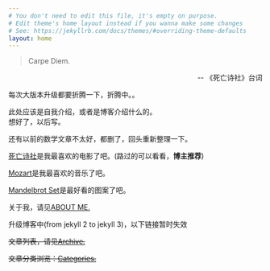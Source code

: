 ```yaml
---
# You don't need to edit this file, it's empty on purpose.
# Edit theme's home layout instead if you wanna make some changes
# See: https://jekyllrb.com/docs/themes/#overriding-theme-defaults
layout: home
---
```


> Carpe Diem.

<p style="text-align: right"> -- 《死亡诗社》台词 </p>

每次大版本升级都要折腾一下，折腾中。。

此处应该是自我介绍，或者是博客介绍什么的。  
想好了，以后写。

还有以前的数学文章不太好，都删了，回头重新整理一下。

[死亡诗社](https://en.wikipedia.org/wiki/Dead_Poets_Society)是我最喜欢的电影了吧。(路过的可以看看，**博主推荐**)

[Mozart](http://en.wikipedia.org/wiki/Wolfgang_Amadeus_Mozart)是我最喜欢的音乐了吧。

[Mandelbrot Set](http://en.wikipedia.org/wiki/Mandelbrot_set)是最好看的图案了吧。

<p>关于我，请见<a href="about.html">ABOUT ME.</a></p>

升级博客中(from jekyll 2 to jekyll 3)，以下链接暂时失效 
<s><p>文章列表，请见<a href="archive.html">Archive.</a></p></s>
<s><p>文章分类浏览：<a href="categories.html">Categories.</a></p></s>
